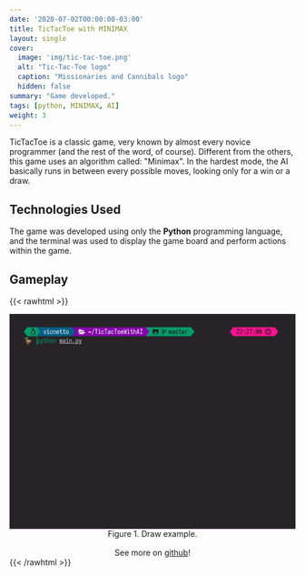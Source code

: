 ```yaml
---
date: '2020-07-02T00:00:00-03:00'
title: TicTacToe with MINIMAX
layout: single
cover:
  image: 'img/tic-tac-toe.png'
  alt: "Tic-Tac-Toe logo"
  caption: "Missionaries and Cannibals logo"
  hidden: false
summary: "Game developed."
tags: [python, MINIMAX, AI]
weight: 3
---
```


TicTacToe is a classic game, very known by almost every novice programmer (and the rest of the word, of course). Different from the others, this game uses an algorithm called: "Minimax". In the hardest mode, the AI basically runs in between every possible moves, looking only for a win or a draw.

## Technologies Used

The game was developed using only the **Python** programming language, and the terminal was used to display the game board and perform actions within the game.

## Gameplay

{{< rawhtml >}}
<figure style="display: flex; flex-direction: column; align-items: center; margin: 0;">
  <img src="img/tic-tac-toe.gif" style="display: block; max-width: 100%; height: auto;" />
  <figcaption style="text-align: center;">Figure 1. Draw example.</figcaption>
</figure>

<div align="center" style="padding-top: 16px">
See more on <a href="https://github.com/vicnetto/TicTacToeWithAI" target="_blank" rel="noopener">github</a>!
</div>
{{< /rawhtml >}}
